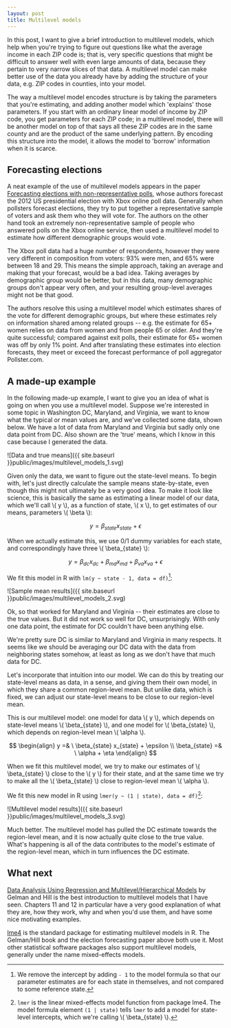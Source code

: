 ```yaml
---
layout: post
title: Multilevel models
---
```


In this post, I want to give a brief introduction to multilevel models, which 
help when you're trying to figure out questions like what the average income 
in each ZIP code is; that is, very specific questions that might be difficult to 
answer well with even large amounts of data, because they pertain to very narrow 
slices of that data. A multilevel model can make better use of the data you 
already have by adding the structure of your data, e.g. ZIP codes in counties, 
into your model.

The way a multilevel model encodes structure is by taking the parameters that 
you're estimating, and adding another model which 'explains' those parameters. 
If you start with an ordinary linear model of income by ZIP code, you get 
parameters for each ZIP code; in a multilevel model, there will be another model 
on top of that says all these ZIP codes are in the same county and are the 
product of the same underlying pattern. By encoding this structure into the 
model, it allows the model to 'borrow' information when it is scarce.

## Forecasting elections

A neat example of the use of multilevel models appears in the paper
[Forecasting elections with non-representative 
polls](http://www.stat.columbia.edu/~gelman/research/published/forecasting-with-nonrepresentative-polls.pdf), 
whose authors forecast the 2012 US presidential election with Xbox online poll 
data. Generally when pollsters forecast elections, they try to put together a 
representative sample of voters and ask them who they will vote for. The 
authors on the other hand took an extremely non-representative sample of people 
who answered polls on the Xbox online service, then used a multilevel model to 
estimate how different demographic groups would vote.

The Xbox poll data had a huge number of respondents, however they were very 
different in composition from voters: 93% were men, and 65% were between 18 and 
29. This means the simple approach, taking an average and making that your 
forecast, would be a bad idea. Taking averages by demographic group would
be better, but in this data, many demographic groups don't appear very 
often, and your resulting group-level averages might not be that good. 

The authors resolve this using a multilevel model which estimates shares of the 
vote for different demographic groups, but where these estimates rely on 
information shared among related groups -- e.g. the estimate for 65+ women 
relies on data from women and from people 65 or older. And they're quite 
successful; compared against exit polls, their estimate for 65+ women was off by
only 1% point. And after translating these estimates into election forecasts, 
they meet or exceed the forecast performance of poll aggregator Pollster.com.

## A made-up example

In the following made-up example, I want to give you an idea of what is going on
when you use a multilevel model. Suppose we're interested in some topic in 
Washington DC, Maryland, and Virginia, we want to know what the typical or mean 
values are, and we've collected some data, shown below. We have a lot of data 
from Maryland and Virginia but sadly only one data point from DC. Also shown are
the 'true' means, which I know in this case because I generated the data.

![Data and true means]({{ site.baseurl }}public/images/multilevel_models_1.svg)

Given only the data, we want to figure out the state-level means. To begin with,
let's just directly calculate the sample means state-by-state, even though this 
might not ultimately be a very good idea. To make it look like science, this is 
basically the same as estimating a linear model of our data, which we'll call 
\\( y \\), as a function of state, \\( x \\), to get estimates of our means, 
parameters \\( \beta \\):

$$
y = \beta_{state} x_{state} + \epsilon
$$

When we actually estimate this, we use 0/1 dummy variables for each state, and 
correspondingly have three \\( \beta_{state} \\): 

$$
y = \beta_{dc} x_{dc} + \beta_{md} x_{md} + \beta_{va} x_{va} + \epsilon
$$

We fit this model in R with `lm(y ~ state - 1, data = df)`[^1]:

[^1]: We remove the intercept by adding `- 1` to the model formula so that our 
      parameter estimates are for each state in themselves, and not compared to 
      some reference state. 

![Sample mean results]({{ site.baseurl }}public/images/multilevel_models_2.svg)

Ok, so that worked for Maryland and Virginia -- their estimates are close to the
true values. But it did not work so well for DC, unsurprisingly. With only one 
data point, the estimate for DC couldn't have been anything else. 

We're pretty sure DC is similar to Maryland and Virginia in many respects. It 
seems like we should be averaging our DC data with the data from neighboring 
states somehow, at least as long as we don't have that much data for DC.

Let's incorporate that intuition into our model. We can do this by treating our 
state-level means as data, in a sense, and giving them their own model, in 
which they share a common region-level mean. But unlike data, which is fixed, 
we can adjust our state-level means to be close to our region-level mean. 

This is our multilevel model: one model for data \\( y \\), which depends on 
state-level means \\( \beta_{state} \\), and one model for 
\\( \beta_{state} \\), which depends on region-level mean \\( \alpha \\).

$$
\begin{align}
  y =& \ \beta_{state} x_{state} + \epsilon
  \\
  \beta_{state} =& \ \alpha + \eta
\end{align}
$$

When we fit this multilevel model, we try to make our estimates of 
\\( \beta_{state} \\) close to the \\( y \\) for their state, and at the same 
time we try to make all the \\( \beta_{state} \\) close to region-level mean 
\\( \alpha \\).

We fit this new model in R using `lmer(y ~ (1 | state), data = df)`[^2]:

[^2]: `lmer` is the linear mixed-effects model function from package lme4. The 
      model formula element `(1 | state)` tells `lmer` to add a model for 
      state-level intercepts, which we're calling \\( \beta_{state} \\).

![Multilevel model results]({{ site.baseurl }}public/images/multilevel_models_3.svg)

Much better. The multilevel model has pulled the DC estimate towards the 
region-level mean, and it is now actually quite close to the true value. What's 
happening is all of the data contributes to the model's estimate of the 
region-level mean, which in turn influences the DC estimate.

## What next

[Data Analysis Using Regression and Multilevel/Hierarchical 
Models](http://www.amazon.com/Analysis-Regression-Multilevel-Hierarchical-Models/dp/052168689X) 
by Gelman and Hill is the best introduction to multilevel models that I have 
seen. Chapters 11 and 12 in particular have a very good explanation of what they
are, how they work, why and when you'd use them, and have some nice motivating 
examples.

[lme4](https://cran.r-project.org/web/packages/lme4/index.html) is the 
standard package for estimating multilevel models in R. The Gelman/Hill book and 
the election forecasting paper above both use it. Most other statistical 
software packages also support multilevel models, generally under the name 
mixed-effects models.
